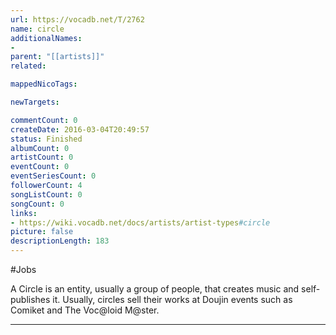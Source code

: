 ```yaml
---
url: https://vocadb.net/T/2762
name: circle
additionalNames: 
- 
parent: "[[artists]]"
related:

mappedNicoTags:

newTargets:

commentCount: 0
createDate: 2016-03-04T20:49:57
status: Finished
albumCount: 0
artistCount: 0
eventCount: 0
eventSeriesCount: 0
followerCount: 4
songListCount: 0
songCount: 0
links: 
- https://wiki.vocadb.net/docs/artists/artist-types#circle
picture: false
descriptionLength: 183
---
```


#Jobs

A Circle is an entity, usually a group of people, that creates music and self-publishes it. Usually, circles sell their works at Doujin events such as Comiket and The Voc@loid M@ster.

---

